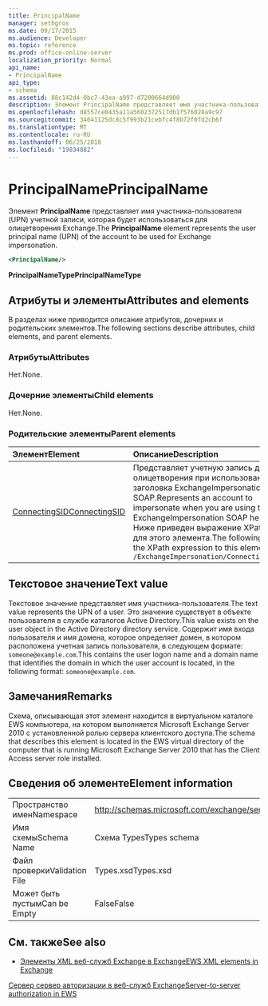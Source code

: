 ```yaml
---
title: PrincipalName
manager: sethgros
ms.date: 09/17/2015
ms.audience: Developer
ms.topic: reference
ms.prod: office-online-server
localization_priority: Normal
api_name:
- PrincipalName
api_type:
- schema
ms.assetid: 88c142d4-0bc7-43ea-a997-d7200664d900
description: Элемент PrincipalName представляет имя участника-пользователя (UPN) учетной записи, которая будет использоваться для олицетворения Exchange.
ms.openlocfilehash: d8557ce0435a11a5602372517db1f576028a9c97
ms.sourcegitcommit: 34041125dc8c5f993b21cebfc4f8b72f0fd2cb6f
ms.translationtype: MT
ms.contentlocale: ru-RU
ms.lasthandoff: 06/25/2018
ms.locfileid: "19834882"
---
```

# <a name="principalname"></a><span data-ttu-id="53817-103">PrincipalName</span><span class="sxs-lookup"><span data-stu-id="53817-103">PrincipalName</span></span>

<span data-ttu-id="53817-104">Элемент **PrincipalName** представляет имя участника-пользователя (UPN) учетной записи, которая будет использоваться для олицетворения Exchange.</span><span class="sxs-lookup"><span data-stu-id="53817-104">The **PrincipalName** element represents the user principal name (UPN) of the account to be used for Exchange impersonation.</span></span> 
  
```xml
<PrincipalName/>
```

 <span data-ttu-id="53817-105">**PrincipalNameType**</span><span class="sxs-lookup"><span data-stu-id="53817-105">**PrincipalNameType**</span></span>
## <a name="attributes-and-elements"></a><span data-ttu-id="53817-106">Атрибуты и элементы</span><span class="sxs-lookup"><span data-stu-id="53817-106">Attributes and elements</span></span>

<span data-ttu-id="53817-107">В разделах ниже приводится описание атрибутов, дочерних и родительских элементов.</span><span class="sxs-lookup"><span data-stu-id="53817-107">The following sections describe attributes, child elements, and parent elements.</span></span>
  
### <a name="attributes"></a><span data-ttu-id="53817-108">Атрибуты</span><span class="sxs-lookup"><span data-stu-id="53817-108">Attributes</span></span>

<span data-ttu-id="53817-109">Нет.</span><span class="sxs-lookup"><span data-stu-id="53817-109">None.</span></span>
  
### <a name="child-elements"></a><span data-ttu-id="53817-110">Дочерние элементы</span><span class="sxs-lookup"><span data-stu-id="53817-110">Child elements</span></span>

<span data-ttu-id="53817-111">Нет.</span><span class="sxs-lookup"><span data-stu-id="53817-111">None.</span></span>
  
### <a name="parent-elements"></a><span data-ttu-id="53817-112">Родительские элементы</span><span class="sxs-lookup"><span data-stu-id="53817-112">Parent elements</span></span>

|<span data-ttu-id="53817-113">**Элемент**</span><span class="sxs-lookup"><span data-stu-id="53817-113">**Element**</span></span>|<span data-ttu-id="53817-114">**Описание**</span><span class="sxs-lookup"><span data-stu-id="53817-114">**Description**</span></span>|
|:-----|:-----|
|[<span data-ttu-id="53817-115">ConnectingSID</span><span class="sxs-lookup"><span data-stu-id="53817-115">ConnectingSID</span></span>](connectingsid.md) <br/> |<span data-ttu-id="53817-116">Представляет учетную запись для олицетворения при использовании заголовка ExchangeImpersonation SOAP.</span><span class="sxs-lookup"><span data-stu-id="53817-116">Represents an account to impersonate when you are using the ExchangeImpersonation SOAP header.</span></span>  <br/> <span data-ttu-id="53817-117">Ниже приведен выражение XPath для этого элемента.</span><span class="sxs-lookup"><span data-stu-id="53817-117">The following is the XPath expression to this element:</span></span>  <br/>  `/ExchangeImpersonation/ConnectingSID` <br/> |
   
## <a name="text-value"></a><span data-ttu-id="53817-118">Текстовое значение</span><span class="sxs-lookup"><span data-stu-id="53817-118">Text value</span></span>

<span data-ttu-id="53817-119">Текстовое значение представляет имя участника-пользователя.</span><span class="sxs-lookup"><span data-stu-id="53817-119">The text value represents the UPN of a user.</span></span> <span data-ttu-id="53817-120">Это значение существует в объекте пользователя в службе каталогов Active Directory.</span><span class="sxs-lookup"><span data-stu-id="53817-120">This value exists on the user object in the Active Directory directory service.</span></span> <span data-ttu-id="53817-121">Содержит имя входа пользователя и имя домена, которое определяет домен, в котором расположена учетная запись пользователя, в следующем формате: `someone@example.com`.</span><span class="sxs-lookup"><span data-stu-id="53817-121">This contains the user logon name and a domain name that identifies the domain in which the user account is located, in the following format:  `someone@example.com`.</span></span>
  
## <a name="remarks"></a><span data-ttu-id="53817-122">Замечания</span><span class="sxs-lookup"><span data-stu-id="53817-122">Remarks</span></span>

<span data-ttu-id="53817-123">Схема, описывающая этот элемент находится в виртуальном каталоге EWS компьютера, на котором выполняется Microsoft Exchange Server 2010 с установленной ролью сервера клиентского доступа.</span><span class="sxs-lookup"><span data-stu-id="53817-123">The schema that describes this element is located in the EWS virtual directory of the computer that is running Microsoft Exchange Server 2010 that has the Client Access server role installed.</span></span>
  
## <a name="element-information"></a><span data-ttu-id="53817-124">Сведения об элементе</span><span class="sxs-lookup"><span data-stu-id="53817-124">Element information</span></span>

|||
|:-----|:-----|
|<span data-ttu-id="53817-125">Пространство имен</span><span class="sxs-lookup"><span data-stu-id="53817-125">Namespace</span></span>  <br/> |http://schemas.microsoft.com/exchange/services/2006/types  <br/> |
|<span data-ttu-id="53817-126">Имя схемы</span><span class="sxs-lookup"><span data-stu-id="53817-126">Schema Name</span></span>  <br/> |<span data-ttu-id="53817-127">Схема Types</span><span class="sxs-lookup"><span data-stu-id="53817-127">Types schema</span></span>  <br/> |
|<span data-ttu-id="53817-128">Файл проверки</span><span class="sxs-lookup"><span data-stu-id="53817-128">Validation File</span></span>  <br/> |<span data-ttu-id="53817-129">Types.xsd</span><span class="sxs-lookup"><span data-stu-id="53817-129">Types.xsd</span></span>  <br/> |
|<span data-ttu-id="53817-130">Может быть пустым</span><span class="sxs-lookup"><span data-stu-id="53817-130">Can be Empty</span></span>  <br/> |<span data-ttu-id="53817-131">False</span><span class="sxs-lookup"><span data-stu-id="53817-131">False</span></span>  <br/> |
   
## <a name="see-also"></a><span data-ttu-id="53817-132">См. также</span><span class="sxs-lookup"><span data-stu-id="53817-132">See also</span></span>



- [<span data-ttu-id="53817-133">Элементы XML веб-служб Exchange в Exchange</span><span class="sxs-lookup"><span data-stu-id="53817-133">EWS XML elements in Exchange</span></span>](ews-xml-elements-in-exchange.md)


[<span data-ttu-id="53817-134">Сервер сервер авторизации в веб-служб Exchange</span><span class="sxs-lookup"><span data-stu-id="53817-134">Server-to-server authorization in EWS</span></span>](http://msdn.microsoft.com/library/f1610a20-672d-448b-8c00-5b0fbcaf31cb%28Office.15%29.aspx)

